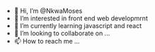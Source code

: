 - 👋 Hi, I’m @NkwaMoses
- 👀 I’m interested in front end web developmrnt
- 🌱 I’m currently learning javascript and react
- 💞️ I’m looking to collaborate on ...
- 📫 How to reach me ...

<!---
NkwaMoses/NkwaMoses is a ✨ special ✨ repository because its `README.md` (this file) appears on your GitHub profile.
You can click the Preview link to take a look at your changes.
--->
